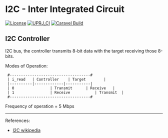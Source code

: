 # I2C - Inter Integrated Circuit

[![License](https://img.shields.io/badge/License-Apache%202.0-blue.svg)](https://opensource.org/licenses/Apache-2.0) [![UPRJ_CI](https://github.com/efabless/caravel_project_example/actions/workflows/user_project_ci.yml/badge.svg)](https://github.com/efabless/caravel_project_example/actions/workflows/user_project_ci.yml) [![Caravel Build](https://github.com/efabless/caravel_project_example/actions/workflows/caravel_build.yml/badge.svg)](https://github.com/efabless/caravel_project_example/actions/workflows/caravel_build.yml)


## I2C Controller

I2C bus, the controller transmits 8-bit data with the
target receiving those 8-bits.

Modes of Operation:

```
 #------------------------------------#
 | i_read 	| Controller 	| Target 		|
 |----------|-------------|-----------|
 | 0				| Transmit		| Receive 	|
 | 1				| Receive			| Transmit	|
 #------------------------------------#
```

Frequency of operation 	= 5 Mbps

---

References: 

* [I2C wikipedia](https://en.wikipedia.org/wiki/I%C2%B2C)
